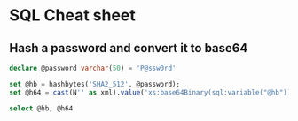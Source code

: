 # SQL Cheat sheet

## Hash a password and convert it to base64

```sql
declare @password varchar(50) = 'P@ssw0rd'

set @hb = hashbytes('SHA2_512', @password);
set @h64 = cast(N'' as xml).value('xs:base64Binary(sql:variable("@hb"))', 'varchar(128)');

select @hb, @h64
```
